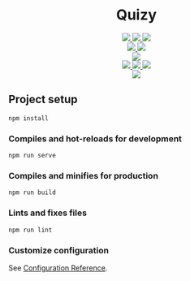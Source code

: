 <p>
  <h1 align="center">Quizy</h1>
</p>

<p align="center">
  <a href="">
    <img src="https://img.shields.io/github/workflow/status/csiszaralex/quizy/Node.js%20CI?label=%20&logo=github&style=flat-square&logoColor=white&color=42b883">
  </a>
  <a href="">
    <img src="https://img.shields.io/github/v/release/csiszaralex/quizy?include_prereleases&label=%20&style=flat-square&color=42b883">
  </a>
  <a href="">
    <img src="https://img.shields.io/github/last-commit/csiszaralex/quizy?label=Utolsó%20frissítés&style=flat-square&color=42b883"">
  </a>
  <br/>
  <a href="">
    <img src="https://img.shields.io/github/languages/count/csiszaralex/quizy?logo=github&style=flat-square&logoColor=white&color=42b883">
  </a>
  <a href="">
    <img src="https://img.shields.io/github/languages/top/csiszaralex/quizy?logo=github&style=flat-square&logoColor=white&color=42b883">
  </a>
  <br/>
  <a href="">
    <img src="https://img.shields.io/github/repo-size/csiszaralex/quizy?logo=github&style=flat-square&logoColor=white&color=42b883">
  </a>
  <br/>
  <a href="">
    <img src="https://img.shields.io/github/downloads/csiszaralex/quizy/total">
  </a>
  <a href="">
    <img src="https://img.shields.io/github/issues-raw/csiszaralex/quizy">
  </a>
  <a href="">
    <img src="https://img.shields.io/github/issues-raw/csiszaralex/quizy/bug">
  </a>
  <br/>
  <a href="">
    <img src="https://img.shields.io/github/license/csiszaralex/quizy">
  </a>

<br/>

</p>

## Project setup

```
npm install
```

### Compiles and hot-reloads for development

```
npm run serve
```

### Compiles and minifies for production

```
npm run build
```

### Lints and fixes files

```
npm run lint
```

### Customize configuration

See [Configuration Reference](https://cli.vuejs.org/config/).
